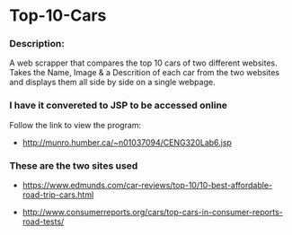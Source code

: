 Top-10-Cars
=======

 

### Description:

A web scrapper that compares the top 10 cars of two different websites.
Takes the Name, Image & a Descrition of each car from the two websites 
and displays them all side by side on a single webpage.


### I have it convereted to JSP to be accessed online
Follow the link to view the program:
-   http://munro.humber.ca/~n01037094/CENG320Lab6.jsp


### These are the two sites used

-   https://www.edmunds.com/car-reviews/top-10/10-best-affordable-road-trip-cars.html

-   http://www.consumerreports.org/cars/top-cars-in-consumer-reports-road-tests/
